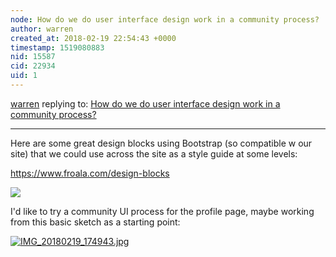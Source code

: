 ```yaml
---
node: How do we do user interface design work in a community process?
author: warren
created_at: 2018-02-19 22:54:43 +0000
timestamp: 1519080883
nid: 15587
cid: 22934
uid: 1
---
```




[warren](../profile/warren) replying to: [How do we do user interface design work in a community process?](../notes/warren/01-22-2018/how-do-we-do-user-interface-design-work-in-a-community-process)

----
Here are some great design blocks using Bootstrap (so compatible w our site) that we could use across the site as a style guide at some levels:

https://www.froala.com/design-blocks

![](https://cdn0.froala.com/assets/design/blocks/design-blocks-aedc910b1ac11ee2efc1c51de622ab75.jpg)

I'd like to try a community UI process for the profile page, maybe working from this basic sketch as a starting point:


[![IMG_20180219_174943.jpg](https://publiclab.org/system/images/photos/000/023/625/large/IMG_20180219_174943.jpg)](https://publiclab.org/system/images/photos/000/023/625/large/IMG_20180219_174943.jpg)

